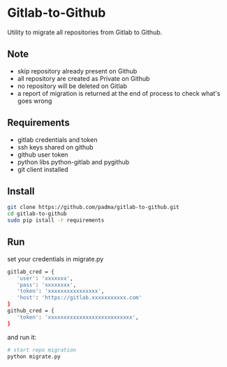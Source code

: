 # Gitlab-to-Github
Utility to migrate all repositories from Gitlab to Github. 

## Note
* skip repository already present on Github
* all repository are created as Private on Github
* no repository will be deleted on Gitlab
* a report of migration is returned at the end of process to check what's goes wrong

## Requirements
* gitlab credentials and token 
* ssh keys shared on github
* github user token
* python libs python-gitlab and pygithub
* git client installed

## Install 
``` bash
git clone https://github.com/padma/gitlab-to-github.git
cd gitlab-to-github
sudo pip istall -r requirements
```
## Run
set your credentials in migrate.py
``` bash
gitlab_cred = { 
   'user': 'xxxxxxx',
   'pass': 'xxxxxxxx',
   'token': 'xxxxxxxxxxxxxxxx',
   'host': 'https://gitlab.xxxxxxxxxxx.com'
}
github_cred = {
   'token': 'xxxxxxxxxxxxxxxxxxxxxxxxxxx',
}
``` 
and run it:
``` bash
# start repo migration
python migrate.py
```
